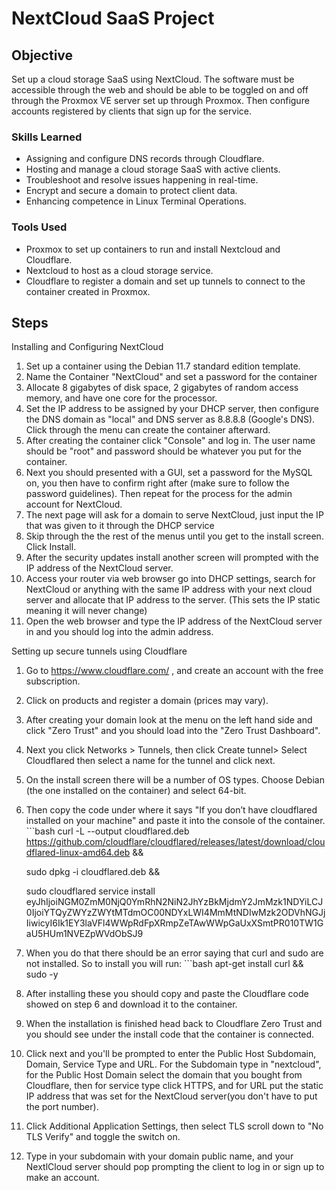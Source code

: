 # NextCloud SaaS Project

## Objective

Set up a cloud storage SaaS using NextCloud. The software must be accessible through the web and should be able to be toggled on and off through the Proxmox VE server set up through Proxmox. Then configure accounts registered by clients that sign up for the service.

### Skills Learned

- Assigning and configure DNS records through Cloudflare.
- Hosting and manage a cloud storage SaaS with active clients.
- Troubleshoot and resolve issues happening in real-time.
- Encrypt and secure a domain to protect client data.
- Enhancing competence in Linux Terminal Operations.

### Tools Used

- Proxmox to set up containers to run and install Nextcloud and Cloudflare.
- Nextcloud to host as a cloud storage service.
- Cloudflare to register a domain and set up tunnels to connect to the container created in Proxmox.

## Steps
Installing and Configuring NextCloud

1. Set up a container using the Debian 11.7 standard edition template.
2. Name the Container "NextCloud" and set a password for the container
3. Allocate 8 gigabytes of disk space, 2 gigabytes of random access memory, and have one core for the processor. 
4. Set the IP address to be assigned by your DHCP server, then configure the DNS domain as "local" and DNS server as 8.8.8.8 (Google's DNS). Click through the menu can create the container afterward.
5. After creating the container click "Console" and log in. The user name should be "root" and password should be whatever you put for the container.
6. Next you should presented with a GUI, set a password for the MySQL on, you then have to confirm right after (make sure to follow the password guidelines). Then repeat for the process for the admin account for NextCloud.
7. The next page will ask for a domain to serve NextCloud, just input the IP that was given to it through the DHCP service
8. Skip through the the rest of the menus until you get to the install screen. Click Install.
9. After the security updates install another screen will prompted with the IP address of the NextCloud server.
10. Access your router via web browser go into DHCP settings, search for NextCloud or anything with the same IP address with your next cloud server and allocate that IP address to the server. (This sets the IP static meaning it will never change)
11. Open the web browser and type the IP address of the NextCloud server in and you should log into the admin address. 

Setting up secure tunnels using Cloudflare
1. Go to https://www.cloudflare.com/ , and create an account with the free subscription.
2. Click on products and register a domain (prices may vary).
3. After creating your domain look at the menu on the left hand side and click "Zero Trust" and you should load into the "Zero Trust Dashboard".
4. Next you click Networks > Tunnels, then click Create tunnel> Select Cloudflared then select a name for the tunnel and click next.
5. On the install screen there will be a number of OS types. Choose Debian (the one installed on the container) and select 64-bit.
6. Then copy the code under where it says "If you don’t have cloudflared installed on your machine" and paste it into the console of the container. ```bash 
   curl -L --output cloudflared.deb https://github.com/cloudflare/cloudflared/releases/latest/download/cloudflared-linux-amd64.deb && 

	sudo dpkg -i cloudflared.deb && 

	sudo cloudflared service install eyJhIjoiNGM0ZmM0NjQ0YmRhN2NiN2JhYzBkMjdmY2JmMzk1NDYiLCJ0IjoiYTQyZWYzZWYtMTdmOC00NDYxLWI4MmMtNDIwMzk2ODVhNGJjIiwicyI6Ik1EY3laVFl4WWpRdFpXRmpZeTAwWWpGaUxXSmtPR010TW1GaU5HUm1NVEZpWVdObSJ9
7. When you do that there should be an error saying that curl and sudo are not installed. So to install you will run: ```bash
   apt-get install curl && sudo -y
8. After installing these you should copy and paste the Cloudflare code showed on step 6 and download it to the container.
9. When the installation is finished head back to Cloudflare Zero Trust and you should see under the install code that the container is connected.
10. Click next and you'll be prompted to enter the Public Host Subdomain, Domain, Service Type and URL. For the Subdomain type in "nextcloud", for the Public Host Domain select the domain that you bought from Cloudflare, then for service type click HTTPS, and for URL put the static IP address that was set for the NextCloud server(you don't have to put the port number).
11. Click Additional Application Settings, then select TLS scroll down to "No TLS Verify" and toggle the switch on. 
12. Type in your subdomain with your domain public name, and your NextlCloud server should pop prompting the client to log in or sign up to make an account. 
